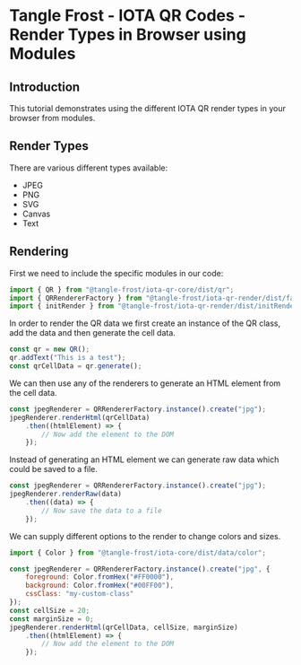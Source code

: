 # Tangle Frost - IOTA QR Codes - Render Types in Browser using Modules

## Introduction

This tutorial demonstrates using the different IOTA QR render types in your browser from modules.

## Render Types

There are various different types available:

* JPEG
* PNG
* SVG
* Canvas
* Text

## Rendering

First we need to include the specific modules in our code:

```ts
import { QR } from "@tangle-frost/iota-qr-core/dist/qr";
import { QRRendererFactory } from "@tangle-frost/iota-qr-render/dist/factories/qrRendererFactory";
import { initRender } from "@tangle-frost/iota-qr-render/dist/initRender";
```

In order to render the QR data we first create an instance of the QR class, add the data and then generate the cell data.

```js
const qr = new QR();
qr.addText("This is a test");
const qrCellData = qr.generate();
```

We can then use any of the renderers to generate an HTML element from the cell data.

```js
const jpegRenderer = QRRendererFactory.instance().create("jpg");
jpegRenderer.renderHtml(qrCellData)
    .then((htmlElement) => {
        // Now add the element to the DOM
    });
```

Instead of generating an HTML element we can generate raw data which could be saved to a file.

```js
const jpegRenderer = QRRendererFactory.instance().create("jpg");
jpegRenderer.renderRaw(data)
    .then((data) => {
        // Now save the data to a file
    });
```

We can supply different options to the render to change colors and sizes.

```js
import { Color } from "@tangle-frost/iota-core/dist/data/color";

const jpegRenderer = QRRendererFactory.instance().create("jpg", {
    foreground: Color.fromHex("#FF0000"),
    background: Color.fromHex("#00FF00"),
    cssClass: "my-custom-class"
});
const cellSize = 20;
const marginSize = 0;
jpegRenderer.renderHtml(qrCellData, cellSize, marginSize)
    .then((htmlElement) => {
        // Now add the element to the DOM
    });
```